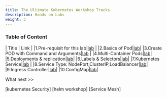 ```yaml
---
title: The Ultimate Kubernetes Workshop Tracks
description: Hands on Labs
weight: 3
---
```


### Table of Content 
| Title   | Link |
|1.Pre-requisit for this lab|[lab](https://kubedaily.com/docs/0.0.1/k8s/kubernetes-setup/) | 
|2.Basics of Pod|[lab](https://kubedaily.com/docs/0.0.1/k8s/basics-of-pods/)| 
|3.Create POD with Command and Arguments|[lab](https://kubedaily.com/docs/0.0.1/k8s/pod-command-args/) | 
|4.Multi-Container Pods|[lab](https://kubedaily.com/docs/0.0.1/k8s/multipod-container/)| 
|5.Deployments & replication|[lab](https://kubedaily.com/docs/0.0.1/k8s/deployment-replicaset/)| 
|6.Labels & Selectors|[lab](https://kubedaily.com/docs/0.0.1/k8s/labels-selectors/)| 
|7.Kubernetes Service|[lab](https://kubedaily.com/docs/0.0.1/k8s/services/)  | 
|8.Service Type: NodePort,ClusterIP,LoadBalancer|[lab](https://kubedaily.com/docs/0.0.1/k8s/service-type/)| 
|9.Ingress Controller|[lab](https://kubedaily.com/docs/0.0.1/k8s/ingress-controller/)| 
|10.ConfigMap|[lab](https://kubedaily.com/docs/0.0.1/k8s/configmap/)| 



What next >> 

[kubernetes Security]
[helm workshop]
[Service Mesh]